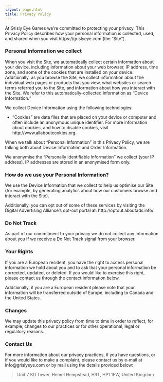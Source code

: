 ```yaml
---
layout: page.html
title: Privacy Policy
---
```

<p>At Grisly Eye Games we're committed to protecting your privacy. This Privacy Policy describes how your personal information is collected, used, and shared when you visit https://grislyeye.com (the “Site”).</p>

<h3>Personal Information we collect</h3>

<p>When you visit the Site, we automatically collect certain information about your device, including information about your web browser, IP address, time zone, and some of the cookies that are installed on your device. Additionally, as you browse the Site, we collect information about the individual web pages or products that you view, what websites or search terms referred you to the Site, and information about how you interact with the Site. We refer to this automatically-collected information as <q>Device Information.</q></p>

<p>We collect Device Information using the following technologies:</p>

<ul>
  <li><q>Cookies</q> are data files that are placed on your device or computer and often include an anonymous unique identifier. For more information about cookies, and how to disable cookies, visit http://www.allaboutcookies.org.</li>
</ul>

<p>When we talk about <q>Personal Information</q> in this Privacy Policy, we are talking both about Device Information and Order Information.</p>

<p>We anonymise the <q>Personally Identifiable Information</q> we collect (your IP address). IP addresses are stored in an anonymised form only.</p>

<h3>How do we use your Personal Information?</h3>

<p>We use the Device Information that we collect to help us optimise our Site (for example, by generating analytics about how our customers browse and interact with the Site).</p>

<p>Additionally, you can opt out of some of these services by visiting the Digital Advertising Alliance’s opt-out portal at:  http://optout.aboutads.info/.</p>

<h3>Do Not Track</h3>

<p>As part of our commitment to your privacy we do not collect any information about you if we receive a Do Not Track signal from your browser.</p>

<h3>Your Rights</h3>

<p>If you are a European resident, you have the right to access personal information we hold about you and to ask that your personal information be corrected, updated, or deleted. If you would like to exercise this right, please contact us through the contact information below.</p>

<p>Additionally, if you are a European resident please note that your information will be transferred outside of Europe, including to Canada and the United States.</p>

<h3>Changes</h3>

<p>We may update this privacy policy from time to time in order to reflect, for example, changes to our practices or for other operational, legal or regulatory reasons.</p>

<h3>Contact Us</h3>

<p>For more information about our privacy practices, if you have questions, or if you would like to make a complaint, please contact us by e-mail at info@grislyeye.com or by mail using the details provided below:</p>

<blockquote>Unit 7 KD Tower, Hemel Hempstead, HRT,  HP1 1FW, United Kingdom</blockquote>
